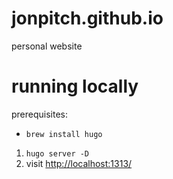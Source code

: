 # jonpitch.github.io

personal website

# running locally

prerequisites: 
- `brew install hugo`

1. `hugo server -D`
1. visit [http://localhost:1313/](http://localhost:1313/)
